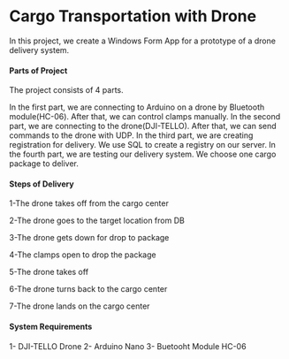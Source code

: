 # Cargo Transportation with Drone

In this project, we create a Windows Form App for a prototype of a drone delivery system.

#### Parts of Project

The project consists of 4 parts.

In the first part, we are connecting to Arduino on a drone by Bluetooth module(HC-06). After that, we can control clamps manually.
In the second part, we are connecting to the drone(DJI-TELLO). After that, we can send commands to the drone with UDP.
In the third part, we are creating registration for delivery. We use SQL to create a registry on our server.
In the fourth part, we are testing our delivery system. We choose one cargo package to deliver. 

#### Steps of Delivery
1-The drone takes off from the cargo center

2-The drone goes to the target location from DB

3-The drone gets down for drop to package

4-The clamps open to drop the package

5-The drone takes off

6-The drone turns back to the cargo center

7-The drone lands on the cargo center 

#### System Requirements
1- DJI-TELLO Drone
2- Arduino Nano
3- Buetooht Module HC-06
